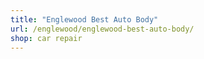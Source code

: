 ```yaml
---
title: "Englewood Best Auto Body"
url: /englewood/englewood-best-auto-body/
shop: car repair
---
```


